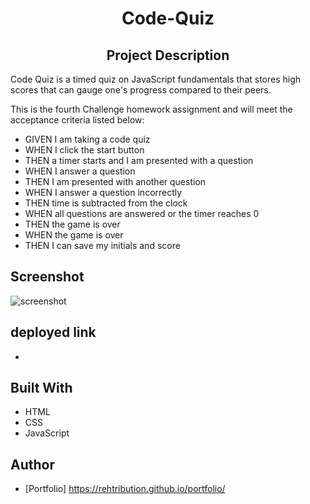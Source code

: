 <h1 align="center">Code-Quiz</h1>

<h2 align="center">Project Description</h2>
Code Quiz is a timed quiz on JavaScript fundamentals that stores high scores that can gauge one's progress compared to their peers.


This is the fourth Challenge homework assignment and will meet the acceptance criteria listed below:

- GIVEN I am taking a code quiz
- WHEN I click the start button
- THEN a timer starts and I am presented with a question
- WHEN I answer a question
- THEN I am presented with another question
- WHEN I answer a question incorrectly
- THEN time is subtracted from the clock
- WHEN all questions are answered or the timer reaches 0
- THEN the game is over
- WHEN the game is over
- THEN I can save my initials and score


## Screenshot

![screenshot](https://user-images.githubusercontent.com/92597876/143660918-8d7c8089-f0b1-43a7-87aa-58f5fc95a8f5.JPG)

## deployed link
- 

## Built With

- HTML
- CSS
- JavaScript

## Author

- [Portfolio] https://rehtribution.github.io/portfolio/

